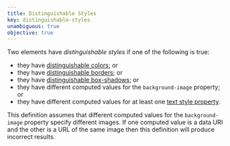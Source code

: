 ```yaml
---
title: Distinguishable Styles
key: distinguishable-styles
unambiguous: true
objective: true
---
```


Two elements have _distinguishable styles_ if one of the following is true:

- they have [distinguishable colors](#distinguishable-colors); or
- they have [distinguishable borders](#distinguishable-borders); or
- they have [distinguishable box-shadows](#distinguishable-box-shadows); or
- they have different computed values for the `background-image` property; or
- they have different computed values for at least one [text style property](#text-style-properties).

This definition assumes that different computed values for the `background-image` property specify different images. If one computed value is a data URI and the other is a URL of the same image then this definition will produce incorrect results.